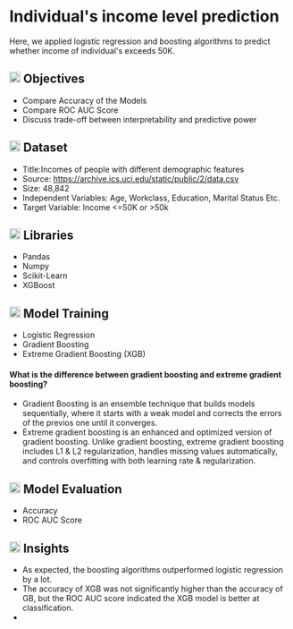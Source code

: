 # Individual's income level prediction
Here, we applied logistic regression and boosting algorithms to predict whether income of individual's exceeds 50K.

## <img src="https://cdn-icons-png.flaticon.com/128/3176/3176324.png" width="20" /> Objectives
-  Compare Accuracy of the Models
-  Compare ROC AUC Score
-  Discuss trade-off between interpretability and predictive power

## <img src="https://cdn-icons-png.flaticon.com/128/18289/18289400.png" width=20 /> Dataset
-  Title:Incomes of people with different demographic features
-  Source: https://archive.ics.uci.edu/static/public/2/data.csv
-  Size: 48,842
-  Independent Variables: Age, Workclass, Education, Marital Status Etc. 
-  Target Variable: Income <=50K or >50k
## <img src="https://cdn-icons-png.flaticon.com/128/6259/6259277.png" width=20 /> Libraries
- Pandas
- Numpy
- Scikit-Learn
- XGBoost

## <img src="https://cdn-icons-png.flaticon.com/128/2172/2172891.png" width=20 /> Model Training
-  Logistic Regression
-  Gradient Boosting
-  Extreme Gradient Boosting (XGB)
#### What is the difference between gradient boosting and extreme gradient boosting?
- Gradient Boosting is an ensemble technique that builds models sequentially, where it starts with a weak model and corrects the errors of the previos one until it converges.
- Extreme gradient boosting is an enhanced and optimized version of gradient boosting. Unlike gradient boosting, extreme gradient boosting includes L1 & L2 regularization, handles missing values automatically, and controls overfitting with both learning rate & regularization.

## <img src="https://cdn-icons-png.flaticon.com/128/1844/1844921.png" width=20 /> Model Evaluation
- Accuracy
- ROC AUC Score

## <img src="https://cdn-icons-png.flaticon.com/128/9623/9623606.png" width=20 /> Insights
- As expected, the boosting algorithms outperformed logistic regression by a lot.
- The accuracy of XGB was not significantly higher than the accuracy of GB, but the ROC AUC score indicated the XGB model is better at classification. 
- 







